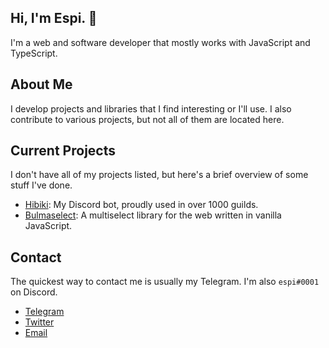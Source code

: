 ## Hi, I'm Espi. 👋
I'm a web and software developer that mostly works with JavaScript and TypeScript.

## About Me
I develop projects and libraries that I find interesting or I'll use. I also contribute to various projects, but not all of them are located here.

## Current Projects
I don't have all of my projects listed, but here's a brief overview of some stuff I've done.
- [Hibiki][Hibiki]: My Discord bot, proudly used in over 1000 guilds.
- [Bulmaselect][Bulmaselect]: A multiselect library for the web written in vanilla JavaScript.

## Contact
The quickest way to contact me is usually my Telegram. I'm also `espi#0001` on Discord.
- [Telegram][Telegram]
- [Twitter][Twitter]
- [Email][Email]

[Hibiki]: https://github.com/smolespi/Hibiki "Hibiki"
[Bulmaselect]: https://github.com/resolvedxd/bulmaselect "Bulmaselect"
[Telegram]: https://t.me/smolespi "Telegram: @smolespi"
[Twitter]: https://twitter.com/smolespi "Twitter: @smolespi"
[Website]: https://espi.me "Website: espi.me"
[Email]: mailto:contact@espi.me "Email: contact@espi.me"
